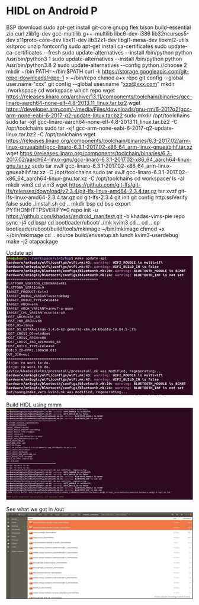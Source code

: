 # HIDL on Android P

BSP download
sudo apt-get install git-core gnupg flex bison build-essential zip curl zlib1g-dev gcc-multilib g++-multilib libc6-dev-i386 lib32ncurses5-dev x11proto-core-dev libx11-dev lib32z1-dev libgl1-mesa-dev libxml2-utils xsltproc unzip fontconfig
sudo apt-get install ca-certificates
sudo update-ca-certificates --fresh
sudo update-alternatives --install /bin/python python /usr/bin/python3 1
sudo update-alternatives --install /bin/python python /usr/bin/python3.8 2
sudo update-alternatives --config python //choose 2
mkdir ~/bin
PATH=~/bin:$PATH
curl -k https://storage.googleapis.com/git-repo-downloads/repo-1 > ~/bin/repo
chmod a+x repo 
git config --global user.name "xxx"
git config --global user.name "xxx@xxx.com"
mkdir ./workspace
cd workspace
which repo
wget https://releases.linaro.org/archive/13.11/components/toolchain/binaries/gcc-linaro-aarch64-none-elf-4.8-2013.11_linux.tar.bz2
wget https://developer.arm.com/-/media/Files/downloads/gnu-rm/6-2017q2/gcc-arm-none-eabi-6-2017-q2-update-linux.tar.bz2
sudo mkdir /opt/toolchains
sudo tar -xjf gcc-linaro-aarch64-none-elf-4.8-2013.11_linux.tar.bz2 -C /opt/toolchains
sudo tar -xjf gcc-arm-none-eabi-6-2017-q2-update-linux.tar.bz2 -C /opt/toolchains
wget https://releases.linaro.org/components/toolchain/binaries/6.3-2017.02/arm-linux-gnueabihf/gcc-linaro-6.3.1-2017.02-x86_64_arm-linux-gnueabihf.tar.xz
wget https://releases.linaro.org/components/toolchain/binaries/6.3-2017.02/aarch64-linux-gnu/gcc-linaro-6.3.1-2017.02-x86_64_aarch64-linux-gnu.tar.xz
sudo tar xvJf gcc-linaro-6.3.1-2017.02-x86_64_arm-linux-gnueabihf.tar.xz -C /opt/toolchains
sudo tar xvJf gcc-linaro-6.3.1-2017.02-x86_64_aarch64-linux-gnu.tar.xz -C /opt/toolchains
cd workspace/
ls -al
mkdir vim3
cd vim3
wget https://github.com/git-lfs/git-lfs/releases/download/v2.3.4/git-lfs-linux-amd64-2.3.4.tar.gz
tar xvzf git-lfs-linux-amd64-2.3.4.tar.gz
cd git-lfs-2.3.4
git init
git config http.sslVerify false
sudo ./install.sh
cd ..
mkdir bsp
cd bsp
export PYTHONHTTPSVERIFY=0
repo init -u https://github.com/khadas/android_manifest.git -b khadas-vims-pie
repo sync -j4
cd bsp/
cd bootloader/uboot/
./mk kvim3 
cd ..
cd ..
cp bootloader/uboot/build/tools/mkimage ~/bin/mkimage
chmod +x ~/bin/mkimage
cd ..
source build/envsetup.sh 
lunch kvim3-userdebug
make -j2 otapackage

Update api
![image](https://github.com/MouChiaHung/HIDL/blob/master/make_update_api.JPG)

Build HIDL using mmm
![image](https://github.com/MouChiaHung/HIDL/blob/master/mmm_hidl_ok.JPG)

See what we got in /out
![image](https://github.com/MouChiaHung/HIDL/blob/master/out.JPG)

